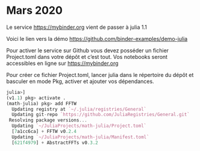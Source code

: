 # Mars 2020

Le service https://mybinder.org vient de passer à julia 1.1

Voici le lien vers la démo https://github.com/binder-examples/demo-julia

Pour activer le service sur Github vous devez posséder un fichier Project.toml
dans votre dépôt et c’est tout. Vos notebooks seront accessibles en ligne
sur https://mybinder.org

Pour créer ce fichier Project.toml, lancer julia dans le répertoire du dépôt et basculer 
en mode Pkg, activer et ajouter vos dépendances.

```julia
julia>]
(v1.1) pkg> activate .
(math-julia) pkg> add FFTW
  Updating registry at `~/.julia/registries/General`
  Updating git-repo `https://github.com/JuliaRegistries/General.git`
 Resolving package versions...
  Updating `~/JuliaProjects/math-julia/Project.toml`
  [7a1cc6ca] + FFTW v0.2.4
  Updating `~/JuliaProjects/math-julia/Manifest.toml`
  [621f4979] + AbstractFFTs v0.3.2
```
